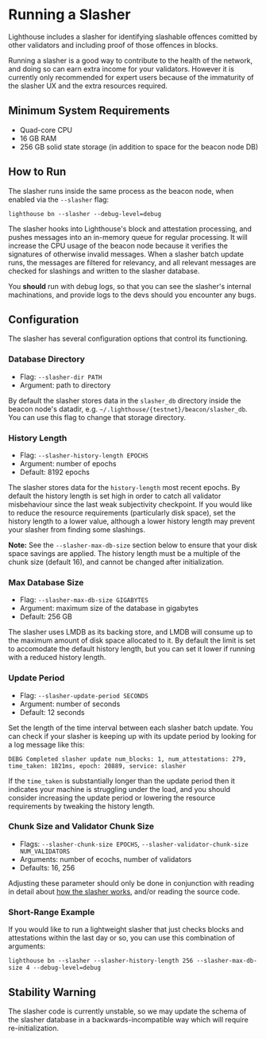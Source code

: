 # Running a Slasher

Lighthouse includes a slasher for identifying slashable offences comitted by other validators and
including proof of those offences in blocks.

Running a slasher is a good way to contribute to the health of the network, and doing so can earn
extra income for your validators. However it is currently only recommended for expert users because
of the immaturity of the slasher UX and the extra resources required.

## Minimum System Requirements

* Quad-core CPU
* 16 GB RAM
* 256 GB solid state storage (in addition to space for the beacon node DB)

## How to Run

The slasher runs inside the same process as the beacon node, when enabled via the `--slasher` flag:

```
lighthouse bn --slasher --debug-level=debug
```

The slasher hooks into Lighthouse's block and attestation processing, and pushes messages into an
in-memory queue for regular processing. It will increase the CPU usage of the beacon node because it
verifies the signatures of otherwise invalid messages. When a slasher batch update runs, the
messages are filtered for relevancy, and all relevant messages are checked for slashings and written
to the slasher database.

You **should** run with debug logs, so that you can see the slasher's internal machinations, and
provide logs to the devs should you encounter any bugs.

## Configuration

The slasher has several configuration options that control its functioning.

### Database Directory

* Flag: `--slasher-dir PATH`
* Argument: path to directory

By default the slasher stores data in the `slasher_db` directory inside the beacon node's datadir,
e.g. `~/.lighthouse/{testnet}/beacon/slasher_db`. You can use this flag to change that storage
directory.

### History Length

* Flag: `--slasher-history-length EPOCHS`
* Argument: number of epochs
* Default: 8192 epochs

The slasher stores data for the `history-length` most recent epochs. By default the history length
is set high in order to catch all validator misbehaviour since the last weak subjectivity
checkpoint. If you would like to reduce the resource requirements (particularly disk space), set the
history length to a lower value, although a lower history length may prevent your slasher from
finding some slashings.

**Note:** See the `--slasher-max-db-size` section below to ensure that your disk space savings are
applied. The history length must be a multiple of the chunk size (default 16), and cannot be
changed after initialization.

### Max Database Size

* Flag: `--slasher-max-db-size GIGABYTES`
* Argument: maximum size of the database in gigabytes
* Default: 256 GB

The slasher uses LMDB as its backing store, and LMDB will consume up to the maximum amount of disk
space allocated to it. By default the limit is set to accomodate the default history
length, but you can set it lower if running with a reduced history length.

### Update Period

* Flag: `--slasher-update-period SECONDS`
* Argument: number of seconds
* Default: 12 seconds

Set the length of the time interval between each slasher batch update. You can check if your
slasher is keeping up with its update period by looking for a log message like this:

```
DEBG Completed slasher update num_blocks: 1, num_attestations: 279, time_taken: 1821ms, epoch: 20889, service: slasher
```

If the `time_taken` is substantially longer than the update period then it indicates your machine is
struggling under the load, and you should consider increasing the update period or lowering the
resource requirements by tweaking the history length.

### Chunk Size and Validator Chunk Size

* Flags: `--slasher-chunk-size EPOCHS`, `--slasher-validator-chunk-size NUM_VALIDATORS`
* Arguments: number of ecochs, number of validators
* Defaults: 16, 256

Adjusting these parameter should only be done in conjunction with reading in detail
about [how the slasher works][design-notes], and/or reading the source code.

[design-notes]: https://hackmd.io/@sproul/min-max-slasher

### Short-Range Example

If you would like to run a lightweight slasher that just checks blocks and attestations within
the last day or so, you can use this combination of arguments:

```
lighthouse bn --slasher --slasher-history-length 256 --slasher-max-db-size 4 --debug-level=debug
```

## Stability Warning

The slasher code is currently unstable, so we may update the schema of the slasher database in a
backwards-incompatible way which will require re-initialization.
